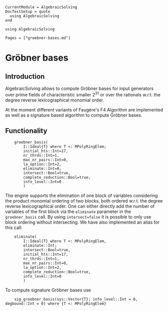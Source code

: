 ```@meta
CurrentModule = AlgebraicSolving
DocTestSetup = quote
  using AlgebraicSolving
end
```

```@setup algebraicsolving
using AlgebraicSolving
```

```@contents
Pages = ["groebner-bases.md"]
```

# Gröbner bases

## Introduction

AlgebraicSolving allows to compute Gröbner bases for input generators over prime
fields of characteristic smaller $2^{31}$ or over the rationals w.r.t. the degree
reverse lexicographical monomial order.

At the moment different variants of Faugère's F4 Algorithm are implemented as
well as a signature based algorithm to compute Gröbner bases.

## Functionality

```@docs
    groebner_basis(
        I::Ideal{T} where T <: MPolyRingElem;
        initial_hts::Int=17,
        nr_thrds::Int=1,
        max_nr_pairs::Int=0,
        la_option::Int=2,
        eliminate::Int=0,
        intersect::Bool=true,
        complete_reduction::Bool=true,
        info_level::Int=0
        )
```

The engine supports the elimination of one block of variables considering the
product monomial ordering of two blocks, both ordered w.r.t. the degree
reverse lexicographical order. One can either directly add the number of
variables of the first block via the `eliminate` parameter in the
`groebner_basis` call. By using `intersect=false` it is possible to only 
use block ordering without intersecting. We have also implemented an alias 
for this call:

```@docs
    eliminate(
        I::Ideal{T} where T <: MPolyRingElem,
        eliminate::Int;
        intersect::Bool=true,
        initial_hts::Int=17,
        nr_thrds::Int=1,
        max_nr_pairs::Int=0,
        la_option::Int=2,
        complete_reduction::Bool=true,
        info_level::Int=0
        )
```

To compute signature Gröbner bases use

```@docs
    sig_groebner_basis(sys::Vector{T}; info_level::Int = 0, degbound::Int = 0) where {T <: MPolyRingElem}
```

